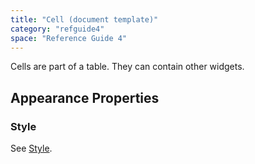```yaml
---
title: "Cell (document template)"
category: "refguide4"
space: "Reference Guide 4"
---
```

Cells are part of a table. They can contain other widgets.

## Appearance Properties

### Style

See [Style](style).